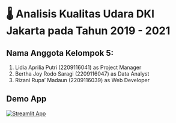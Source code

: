# 🌡 Analisis Kualitas Udara DKI Jakarta pada Tahun 2019 - 2021
## Nama Anggota Kelompok 5:
1. Lidia Aprilia Putri (2209116041) as Project Manager
2. Bertha Joy Rodo Saragi (2209116047) as Data Analyst
3. Rizani Rupa’ Madaun (2209116039) as Web Developer
## Demo App
[![Streamlit App](https://static.streamlit.io/badges/streamlit_badge_black_white.svg)](https://air-quality-in-jakarta.streamlit.app/)
